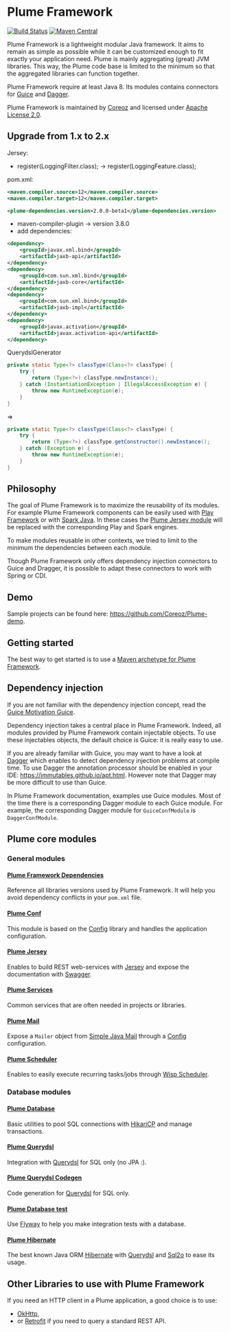 Plume Framework
===============
[![Build Status](https://travis-ci.org/Coreoz/Plume.svg?branch=master)](https://travis-ci.org/Coreoz/Plume)
[![Maven Central](https://maven-badges.herokuapp.com/maven-central/com.coreoz/plume-parent/badge.svg)](https://maven-badges.herokuapp.com/maven-central/com.coreoz/plume-parent)

Plume Framework is a lightweight modular Java framework. It aims to remain as simple as possible while it can be customized 
enough to fit exactly your application need.
Plume is mainly aggregating (great) JVM libraries. This way, the Plume code base is limited to the minimum
so that the aggregated libraries can function together.

Plume Framework require at least Java 8. Its modules contains connectors for
[Guice](https://github.com/google/guice) and [Dagger](https://github.com/google/dagger).

Plume Framework is maintained by [Coreoz](http://coreoz.com/)
and licensed under [Apache License 2.0](http://www.apache.org/licenses/LICENSE-2.0).

Upgrade from 1.x to 2.x
-----------------------
Jersey:
- register(LoggingFilter.class); -> register(LoggingFeature.class);

pom.xml:
```xml
<maven.compiler.source>12</maven.compiler.source>
<maven.compiler.target>12</maven.compiler.target>

<plume-dependencies.version>2.0.0-beta1</plume-dependencies.version>
```
- maven-compiler-plugin -> version 3.8.0
- add dependencies:
```xml
<dependency>
	<groupId>javax.xml.bind</groupId>
	<artifactId>jaxb-api</artifactId>
</dependency>
<dependency>
	<groupId>com.sun.xml.bind</groupId>
	<artifactId>jaxb-core</artifactId>
</dependency>
<dependency>
	<groupId>com.sun.xml.bind</groupId>
	<artifactId>jaxb-impl</artifactId>
</dependency>
<dependency>
	<groupId>javax.activation</groupId>
	<artifactId>javax.activation-api</artifactId>
</dependency>
```

QuerydslGenerator
```java
private static Type<?> classType(Class<?> classType) {
	try {
		return (Type<?>) classType.newInstance();
	} catch (InstantiationException | IllegalAccessException e) {
		throw new RuntimeException(e);
	}
}
```
=>
```java
private static Type<?> classType(Class<?> classType) {
	try {
		return (Type<?>) classType.getConstructor().newInstance();
	} catch (Exception e) {
		throw new RuntimeException(e);
	}
}
```

Philosophy
----------
The goal of Plume Framework is to maximize the reusability of its modules.
For example Plume Framework components can be easily used
with [Play Framework](https://github.com/playframework/playframework)
or with [Spark Java](https://github.com/perwendel/spark).
In these cases the [Plume Jersey module](plume-web-jersey/) will be replaced
with the corresponding Play and Spark engines.

To make modules reusable in other contexts,
we tried to limit to the minimum the dependencies between each module.

Though Plume Framework only offers dependency injection connectors to Guice and Dragger,
it is possible to adapt these connectors to work with Spring or CDI.

Demo
----
Sample projects can be found here: <https://github.com/Coreoz/Plume-demo>.

Getting started
---------------
The best way to get started is to use a
[Maven archetype for Plume Framework](https://github.com/Coreoz/Plume-archetypes).

Dependency injection
--------------------
If you are not familiar with the dependency injection concept, read the
[Guice Motivation Guice](https://github.com/google/guice/wiki/Motivation).

Dependency injection takes a central place in Plume Framework.
Indeed, all modules provided by Plume Framework contain injectable objects.
To use these injectables objects, the default choice is Guice: it is really easy to use.

If you are already familiar with Guice, you may want to have a look at
[Dagger](http://google.github.io/dagger/users-guide.html) 
which enables to detect dependency injection problems at compile time.
To use Dagger the annotation processor should be enabled in your IDE: <https://immutables.github.io/apt.html>.
However note that Dagger may be more difficult to use than Guice.

In Plume Framework documentation, examples use Guice modules.
Most of the time there is a corresponding Dagger module to each Guice module.
For example, the corresponding Dagger module for `GuiceConfModule` is `DaggerConfModule`.

Plume core modules
------------------

### General modules

#### [Plume Framework Dependencies](plume-framework-dependencies/)

Reference all libraries versions used by Plume Framework.
It will help you avoid dependency conflicts in your `pom.xml` file.

#### [Plume Conf](plume-conf/)

This module is based on the [Config](https://github.com/typesafehub/config) library
and handles the application configuration.

#### [Plume Jersey](plume-web-jersey/)

Enables to build REST web-services with [Jersey](https://jersey.java.net/)
and expose the documentation with [Swagger](http://swagger.io/).

#### [Plume Services](plume-services/)

Common services that are often needed in projects or libraries.

#### [Plume Mail](plume-mail/)

Expose a `Mailer` object from [Simple Java Mail](http://www.simplejavamail.org/)
through a [Config](https://github.com/typesafehub/config) configuration.

#### [Plume Scheduler](plume-scheduler/)

Enables to easily execute recurring tasks/jobs through
[Wisp Scheduler](https://github.com/Coreoz/Wisp).

### Database modules

#### [Plume Database](plume-db/)

Basic utilities to pool SQL connections with [HikariCP](https://github.com/brettwooldridge/HikariCP)
and manage transactions.

#### [Plume Querydsl](plume-db-querydsl/)

Integration with [Querydsl](https://github.com/querydsl/querydsl/tree/master/querydsl-sql)
for SQL only (no JPA :).

#### [Plume Querydsl Codegen](plume-db-querydsl-codegen/)

Code generation for [Querydsl](https://github.com/querydsl/querydsl/tree/master/querydsl-sql)
for SQL only.

#### [Plume Database test](plume-db-test/)

Use [Flyway](https://flywaydb.org/) to help you make integration tests with a database.

#### [Plume Hibernate](plume-db-hibernate/)

The best known Java ORM [Hibernate](http://hibernate.org/)
with [Querydsl](https://github.com/querydsl/querydsl/tree/master/querydsl-jpa)
and [Sql2o](http://www.sql2o.org/) to ease its usage.

Other Libraries to use with Plume Framework
-------------------------------------------
If you need an HTTP client in a Plume application,
a good choice is to use:
- [OkHttp](http://square.github.io/okhttp/),
- or [Retrofit](https://square.github.io/retrofit/) if you need to query a standard REST API.

